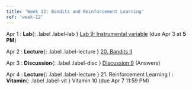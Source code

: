 ```yaml
---
title: 'Week 12: Bandits and Reinforcement Learning'
ref: 'week-12'
---
```


Apr 1
: **Lab**{: .label .label-lab } [Lab 9: Instrumental variable](http://data102.datahub.berkeley.edu/hub/user-redirect/git-pull?repo=https%3A%2F%2Fgithub.com%2Fds-102%2Fsp24-materials&urlpath=lab%2Ftree%2Fsp24-materials%2Flab%2Flab09%2Flab09.ipynb&branch=main) (due Apr 3 at **5 PM**)

Apr 2
: **Lecture**{: .label .label-lecture } [20. Bandits II](lecture/lec20)

Apr 3
: **Discussion**{: .label .label-disc } [Discussion 9](https://drive.google.com/file/d/1GAf-Xb2euWnQnbfFjURKLYiHa-x_FajJ/view?usp=share_link) (Answers)

Apr 4
: **Lecture**{: .label .label-lecture } 21. Reinforcement Learning I
: **Vitamin**{: .label .label-vit } Vitamin 10 (due Apr 7 11:59 PM)
